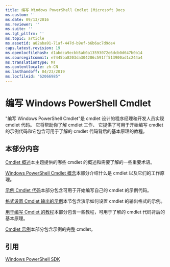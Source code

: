 ```yaml
---
title: 编写 Windows PowerShell Cmdlet |Microsoft Docs
ms.custom: ''
ms.date: 09/13/2016
ms.reviewer: ''
ms.suite: ''
ms.tgt_pltfrm: ''
ms.topic: article
ms.assetid: a82aba91-71af-447d-b9ef-b6b6ac7d9de4
caps.latest.revision: 19
ms.openlocfilehash: d1abdca9ecbb5ab0a13593072e6dcb0d647b0b14
ms.sourcegitcommit: e7445ba8203da304286c591ff513900ad1c244a4
ms.translationtype: MT
ms.contentlocale: zh-CN
ms.lasthandoff: 04/23/2019
ms.locfileid: "62066985"
---
```

# <a name="writing-a-windows-powershell-cmdlet"></a>编写 Windows PowerShell Cmdlet

"编写 Windows PowerShell Cmdlet"是 cmdlet 设计的程序经理和开发人员实现 cmdlet 代码。 它将帮助你了解 cmdlet 工作、 它提供了可用于开始编写 cmdlet 的示例代码和它包含可用于了解的 cmdlet 代码背后的基本原理的教程。

## <a name="in-this-section"></a>本部分内容

[Cmdlet 概述](./cmdlet-overview.md)本主题提供的哪些 cmdlet 的概述和需要了解的一些重要术语。

[Windows PowerShell Cmdlet 概念](./windows-powershell-cmdlet-concepts.md)本部分介绍什么是 cmdlet 以及它们的工作原理。

[示例 Cmdlet 代码](./examples-of-cmdlet-code.md)本部分包含可用于开始编写自己的 cmdlet 的示例代码。

[格式设置 Cmdlet 输出的示例](https://msdn.microsoft.com/en-us/65829249-124d-47d0-9bf3-8e397dc55855)本节包含演示如何设置 cmdlet 的输出格式的示例。

[用于编写 Cmdlet 的教程](./tutorials-for-writing-cmdlets.md)本部分包含一些教程，可用于了解的 cmdlet 代码背后的基本原理。

[Cmdlet 示例](./cmdlet-samples.md)本部分包含示例的完整 cmdlet。

## <a name="reference"></a>引用

[Windows PowerShell SDK](../windows-powershell-reference.md)
